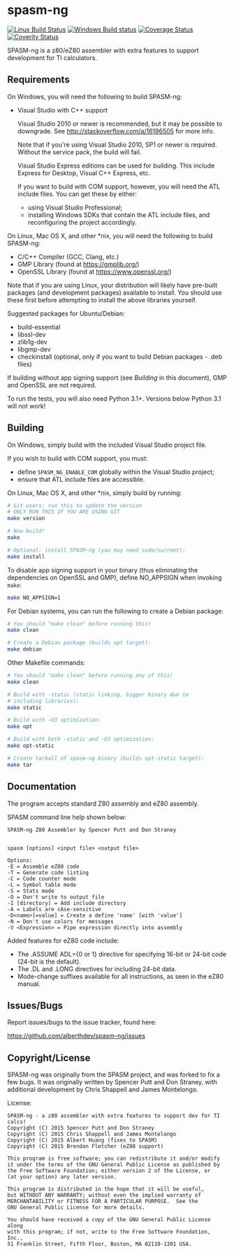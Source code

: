 spasm-ng
========
[![Linux Build Status](https://travis-ci.org/alberthdev/spasm-ng.svg?branch=master)](https://travis-ci.org/alberthdev/spasm-ng)
[![Windows Build status](https://ci.appveyor.com/api/projects/status/3bl3ys8kw844acqd/branch/master?svg=true)](https://ci.appveyor.com/project/alberthdev/spasm-ng/branch/master)
[![Coverage Status](https://coveralls.io/repos/alberthdev/spasm-ng/badge.svg?branch=master&service=github)](https://coveralls.io/github/alberthdev/spasm-ng?branch=master)
[![Coverity Status](https://scan.coverity.com/projects/8367/badge.svg)](https://scan.coverity.com/projects/alberthdev-spasm-ng)

SPASM-ng is a z80/eZ80 assembler with extra features to support development
for TI calculators. 

Requirements
------------
On Windows, you will need the following to build SPASM-ng:

  * Visual Studio with C++ support
    
    Visual Studio 2010 or newer is recommended, but it may be possible
    to downgrade. See http://stackoverflow.com/a/16196505 for more info.
    
    Note that if you're using Visual Studio 2010, SP1 or newer is required.
    Without the service pack, the build will fail.
    
    Visual Studio Express editions can be used for building.
    This include Express for Desktop, Visual C++ Express, etc.
    
    If you want to build with COM support, however, you will need the ATL
    include files. You can get these by either:
    
      * using Visual Studio Professional;
      * installing Windows SDKs that contain the ATL include files, and
        reconfiguring the project accordingly.

On Linux, Mac OS X, and other \*nix, you will need the following to
build SPASM-ng:

  * C/C++ Compiler (GCC, Clang, etc.)
  * GMP Library (found at https://gmplib.org/)
  * OpenSSL Library (found at https://www.openssl.org/)

Note that if you are using Linux, your distribution will likely have
pre-built packages (and development packages) available to install.
You should use these first before attempting to install the above
libraries yourself.

Suggested packages for Ubuntu/Debian:

  * build-essential
  * libssl-dev
  * zlib1g-dev
  * libgmp-dev
  * checkinstall (optional, only if you want to build Debian packages -
    .deb files)

If building without app signing support (see *Building* in this document),
GMP and OpenSSL are not required.

To run the tests, you will also need Python 3.1+. Versions below
Python 3.1 will not work!

Building
--------
On Windows, simply build with the included Visual Studio project file.

If you wish to build with COM support, you must:

  * define `SPASM_NG_ENABLE_COM` globally within the Visual Studio
    project;
  * ensure that ATL include files are accessible.

On Linux, Mac OS X, and other \*nix, simply build by running:

```bash
# Git users: run this to update the version
# ONLY RUN THIS IF YOU ARE USING GIT
make version

# Now build!
make

# Optional: install SPASM-ng (you may need sudo/su/root):
make install
```

To disable app signing support in your binary (thus eliminating the
dependencies on OpenSSL and GMP), define NO\_APPSIGN when invoking `make`:

```bash
make NO_APPSIGN=1
```

For Debian systems, you can run the following to create a Debian
package:

```bash
# You should "make clean" before running this!
make clean

# Create a Debian package (builds opt target):
make debian
```

Other Makefile commands:

```bash
# You should "make clean" before running any of this!
make clean

# Build with -static (static linking, bigger binary due to
# including libraries):
make static

# Build with -O3 optimization:
make opt

# Build with both -static and -O3 optimization:
make opt-static

# Create tarball of spasm-ng binary (builds opt-static target):
make tar
```

Documentation
-------------
The program accepts standard Z80 assembly and eZ80 assembly.

SPASM command line help shown below:

    SPASM-ng Z80 Assembler by Spencer Putt and Don Straney
    
    
    spasm [options] <input file> <output file>
    
    Options:
    -E = Assemble eZ80 code
    -T = Generate code listing
    -C = Code counter mode
    -L = Symbol table mode
    -S = Stats mode
    -O = Don't write to output file
    -I [directory] = Add include directory
    -A = Labels are cAse-sensitive
    -D<name>[=value] = Create a define 'name' [with 'value']
    -N = Don't use colors for messages
    -V <Expression> = Pipe expression directly into assembly

Added features for eZ80 code include:
  * The .ASSUME ADL={0 or 1} directive for specifying 16-bit or 24-bit code (24-bit is the default).
  * The .DL and .LONG directives for including 24-bit data.
  * Mode-change suffixes available for all instructions, as seen in the eZ80 manual.

Issues/Bugs
-----------
Report issues/bugs to the issue tracker, found here:

https://github.com/alberthdev/spasm-ng/issues

Copyright/License
-----------------
SPASM-ng was originally from the SPASM project, and was forked to fix a
few bugs. It was originally written by Spencer Putt and Don Straney,
with additional development by Chris Shappell and James Montelongo.

License:

    SPASM-ng - a z80 assembler with extra features to support dev for TI calcs!
    Copyright (C) 2015 Spencer Putt and Don Straney
    Copyright (C) 2015 Chris Shappell and James Montelongo
    Copyright (C) 2015 Albert Huang (fixes to SPASM)
    Copyright (C) 2015 Brendan Fletcher (eZ80 support)

    This program is free software; you can redistribute it and/or modify
    it under the terms of the GNU General Public License as published by
    the Free Software Foundation; either version 2 of the License, or
    (at your option) any later version.

    This program is distributed in the hope that it will be useful,
    but WITHOUT ANY WARRANTY; without even the implied warranty of
    MERCHANTABILITY or FITNESS FOR A PARTICULAR PURPOSE.  See the
    GNU General Public License for more details.

    You should have received a copy of the GNU General Public License along
    with this program; if not, write to the Free Software Foundation, Inc.,
    51 Franklin Street, Fifth Floor, Boston, MA 02110-1301 USA.
